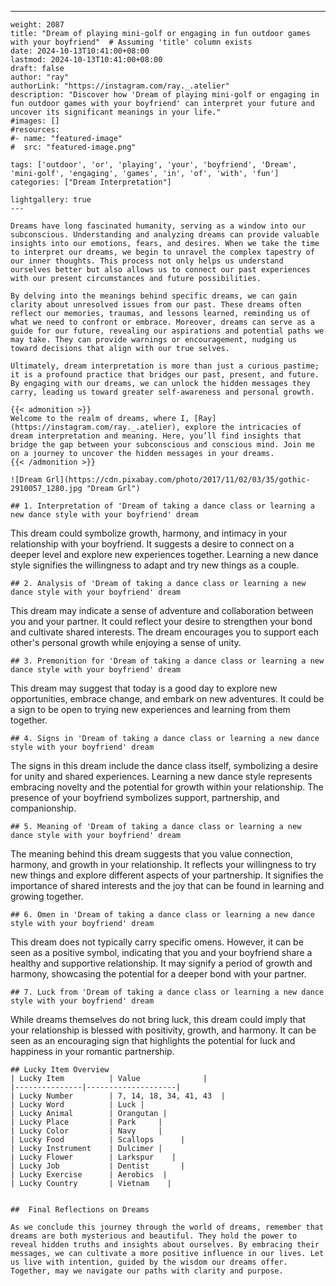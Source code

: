 ---
    weight: 2087
    title: "Dream of playing mini-golf or engaging in fun outdoor games with your boyfriend"  # Assuming 'title' column exists
    date: 2024-10-13T10:41:00+08:00
    lastmod: 2024-10-13T10:41:00+08:00
    draft: false
    author: "ray"
    authorLink: "https://instagram.com/ray._.atelier"
    description: "Discover how 'Dream of playing mini-golf or engaging in fun outdoor games with your boyfriend' can interpret your future and uncover its significant meanings in your life."
    #images: []
    #resources:
    #- name: "featured-image"
    #  src: "featured-image.png"
    
    tags: ['outdoor', 'or', 'playing', 'your', 'boyfriend', 'Dream', 'mini-golf', 'engaging', 'games', 'in', 'of', 'with', 'fun']
    categories: ["Dream Interpretation"]
    
    lightgallery: true
    ---
    
    Dreams have long fascinated humanity, serving as a window into our subconscious. Understanding and analyzing dreams can provide valuable insights into our emotions, fears, and desires. When we take the time to interpret our dreams, we begin to unravel the complex tapestry of our inner thoughts. This process not only helps us understand ourselves better but also allows us to connect our past experiences with our present circumstances and future possibilities.
    
    By delving into the meanings behind specific dreams, we can gain clarity about unresolved issues from our past. These dreams often reflect our memories, traumas, and lessons learned, reminding us of what we need to confront or embrace. Moreover, dreams can serve as a guide for our future, revealing our aspirations and potential paths we may take. They can provide warnings or encouragement, nudging us toward decisions that align with our true selves.
    
    Ultimately, dream interpretation is more than just a curious pastime; it is a profound practice that bridges our past, present, and future. By engaging with our dreams, we can unlock the hidden messages they carry, leading us toward greater self-awareness and personal growth.
    
    {{< admonition >}}
    Welcome to the realm of dreams, where I, [Ray](https://instagram.com/ray._.atelier), explore the intricacies of dream interpretation and meaning. Here, you’ll find insights that bridge the gap between your subconscious and conscious mind. Join me on a journey to uncover the hidden messages in your dreams.
    {{< /admonition >}}
    
    ![Dream Grl](https://cdn.pixabay.com/photo/2017/11/02/03/35/gothic-2910057_1280.jpg "Dream Grl")
    
    ## 1. Interpretation of 'Dream of taking a dance class or learning a new dance style with your boyfriend' dream
    
This dream could symbolize growth, harmony, and intimacy in your relationship with your boyfriend. It suggests a desire to connect on a deeper level and explore new experiences together. Learning a new dance style signifies the willingness to adapt and try new things as a couple.
    
    ## 2. Analysis of 'Dream of taking a dance class or learning a new dance style with your boyfriend' dream
    
This dream may indicate a sense of adventure and collaboration between you and your partner. It could reflect your desire to strengthen your bond and cultivate shared interests. The dream encourages you to support each other's personal growth while enjoying a sense of unity.
    
    ## 3. Premonition for 'Dream of taking a dance class or learning a new dance style with your boyfriend' dream
    
This dream may suggest that today is a good day to explore new opportunities, embrace change, and embark on new adventures. It could be a sign to be open to trying new experiences and learning from them together.
    
    ## 4. Signs in 'Dream of taking a dance class or learning a new dance style with your boyfriend' dream
    
The signs in this dream include the dance class itself, symbolizing a desire for unity and shared experiences. Learning a new dance style represents embracing novelty and the potential for growth within your relationship. The presence of your boyfriend symbolizes support, partnership, and companionship.
    
    ## 5. Meaning of 'Dream of taking a dance class or learning a new dance style with your boyfriend' dream
    
The meaning behind this dream suggests that you value connection, harmony, and growth in your relationship. It reflects your willingness to try new things and explore different aspects of your partnership. It signifies the importance of shared interests and the joy that can be found in learning and growing together.
    
    ## 6. Omen in 'Dream of taking a dance class or learning a new dance style with your boyfriend' dream
    
This dream does not typically carry specific omens. However, it can be seen as a positive symbol, indicating that you and your boyfriend share a healthy and supportive relationship. It may signify a period of growth and harmony, showcasing the potential for a deeper bond with your partner.
    
    ## 7. Luck from 'Dream of taking a dance class or learning a new dance style with your boyfriend' dream
    
While dreams themselves do not bring luck, this dream could imply that your relationship is blessed with positivity, growth, and harmony. It can be seen as an encouraging sign that highlights the potential for luck and happiness in your romantic partnership.
    
    ## Lucky Item Overview
    | Lucky Item          | Value              |
    |---------------|--------------------|
    | Lucky Number        | 7, 14, 18, 34, 41, 43  |
    | Lucky Word          | Luck |
    | Lucky Animal        | Orangutan |
    | Lucky Place         | Park     |
    | Lucky Color         | Navy     |
    | Lucky Food          | Scallops      |
    | Lucky Instrument    | Dulcimer |
    | Lucky Flower        | Larkspur    |
    | Lucky Job           | Dentist       |
    | Lucky Exercise      | Aerobics  |
    | Lucky Country       | Vietnam    |
    
    
    ##  Final Reflections on Dreams
    
    As we conclude this journey through the world of dreams, remember that dreams are both mysterious and beautiful. They hold the power to reveal hidden truths and insights about ourselves. By embracing their messages, we can cultivate a more positive influence in our lives. Let us live with intention, guided by the wisdom our dreams offer. Together, may we navigate our paths with clarity and purpose.
    